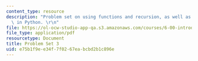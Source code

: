 ```yaml
---
content_type: resource
description: "Problem set on using functions and recursion, as well as string operations\
  \ in Python. \r\n"
file: https://ol-ocw-studio-app-qa.s3.amazonaws.com/courses/6-00-introduction-to-computer-science-and-programming-fall-2008/e75b1f9ee34f7f0267eabcbd2b1c896e_pset3.pdf
file_type: application/pdf
resourcetype: Document
title: Problem Set 3
uid: e75b1f9e-e34f-7f02-67ea-bcbd2b1c896e
---
```

